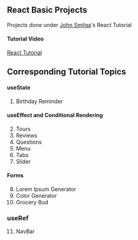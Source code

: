 ## React Basic Projects

Projects done under <a href = 'https://github.com/john-smilga' target = '_blank'>John Smilga</a>'s React Tutorial

#### Tutorial Video

[React Tutorial](https://youtu.be/iZhV0bILFb0)

## Corresponding Tutorial Topics

#### useState

1. Birthday Reminder

#### useEffect and Conditional Rendering

2. Tours
3. Reviews
4. Questions
5. Menu
6. Tabs
7. Slider

#### Forms

8. Lorem Ipsum Generator
9. Color Generator
10. Grocery Bud

### useRef

11. NavBar
